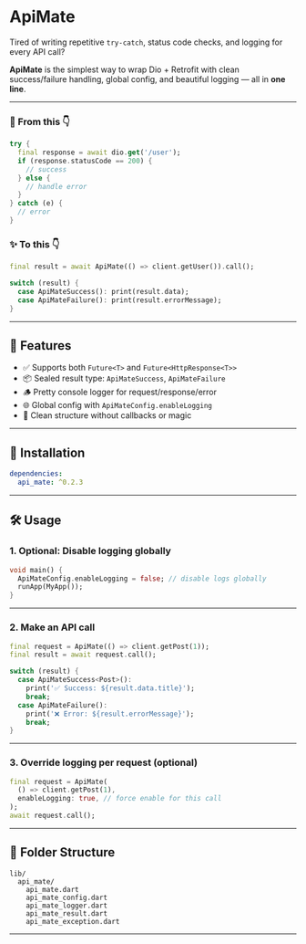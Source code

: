 # ApiMate

Tired of writing repetitive `try-catch`, status code checks, and logging for every API call?

**ApiMate** is the simplest way to wrap Dio + Retrofit with clean success/failure handling, global config, and beautiful logging — all in **one line**.

---

### 🍯 From this 👇

```dart
try {
  final response = await dio.get('/user');
  if (response.statusCode == 200) {
    // success
  } else {
    // handle error
  }
} catch (e) {
  // error
}
```

### ✨ To this 👇

```dart
final result = await ApiMate(() => client.getUser()).call();

switch (result) {
  case ApiMateSuccess(): print(result.data);
  case ApiMateFailure(): print(result.errorMessage);
}
```

---

## 🚀 Features

- ✅ Supports both `Future<T>` and `Future<HttpResponse<T>>`
- 📦 Sealed result type: `ApiMateSuccess`, `ApiMateFailure`
- 🪵 Pretty console logger for request/response/error
- 🌐 Global config with `ApiMateConfig.enableLogging`
- 🧼 Clean structure without callbacks or magic

---

## 🔧 Installation

```yaml
dependencies:
  api_mate: ^0.2.3
```

---

## 🛠️ Usage

### 1. Optional: Disable logging globally

```dart
void main() {
  ApiMateConfig.enableLogging = false; // disable logs globally
  runApp(MyApp());
}
```

---

### 2. Make an API call

```dart
final request = ApiMate(() => client.getPost(1));
final result = await request.call();

switch (result) {
  case ApiMateSuccess<Post>():
    print('✅ Success: ${result.data.title}');
    break;
  case ApiMateFailure():
    print('❌ Error: ${result.errorMessage}');
    break;
}
```

---

### 3. Override logging per request (optional)

```dart
final request = ApiMate(
  () => client.getPost(1),
  enableLogging: true, // force enable for this call
);
await request.call();
```

---

## 📁 Folder Structure

```
lib/
  api_mate/
    api_mate.dart
    api_mate_config.dart
    api_mate_logger.dart
    api_mate_result.dart
    api_mate_exception.dart
```

---

